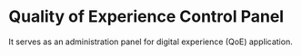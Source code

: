 # Quality of Experience Control Panel

It serves as an administration panel for digital experience (QoE) application.
